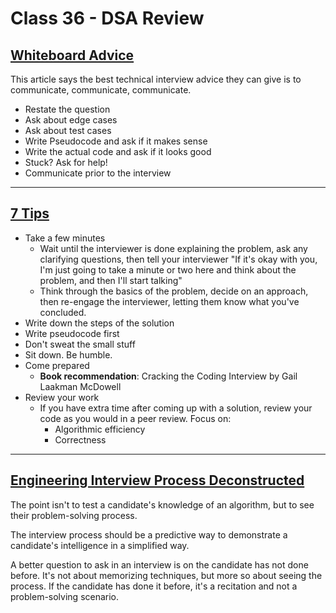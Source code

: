 # Class 36 - DSA Review

## [Whiteboard Advice](https://hackernoon.com/the-best-whiteboard-interview-advice-i-ever-received-3ebbfa72e4a)

This article says the best technical interview advice they can give is to communicate, communicate, communicate.

* Restate the question
* Ask about edge cases
* Ask about test cases
* Write Pseudocode and ask if it makes sense
* Write the actual code and ask if it looks good
* Stuck? Ask for help!
* Communicate prior to the interview

---

## [7 Tips](https://hackernoon.com/the-best-whiteboard-interview-advice-i-ever-received-3ebbfa72e4a)

* Take a few minutes
  * Wait until the interviewer is done explaining the problem, ask any clarifying questions, then tell your interviewer "If it's okay with you, I'm just going to take a minute or two here and think about the problem, and then I'll start talking"
  * Think through the basics of the problem, decide on an approach, then re-engage the interviewer, letting them know what you've concluded.
* Write down the steps of the solution
* Write pseudocode first
* Don't sweat the small stuff
* Sit down. Be humble.
* Come prepared
  * **Book recommendation**: Cracking the Coding Interview by Gail Laakman McDowell
* Review your work
  * If you have extra time after coming up with a solution, review your code as you would in a peer review. Focus on:
    * Algorithmic efficiency
    * Correctness

---

## [Engineering Interview Process Deconstructed](https://www.youtube.com/watch?v=KdXAUst8bdo)

The point isn't to test a candidate's knowledge of an algorithm, but to see their problem-solving process.

The interview process should be a predictive way to demonstrate a candidate's intelligence in a simplified way.

A better question to ask in an interview is on the candidate has not done before. It's not about memorizing techniques, but more so about seeing the process. If the candidate has done it before, it's a recitation and not a problem-solving scenario.
